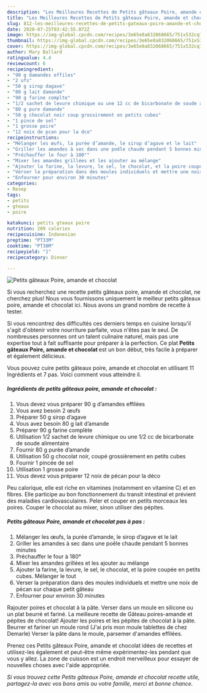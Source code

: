 ```yaml
---
description: "Les Meilleures Recettes de Petits gâteaux Poire, amande et chocolat"
title: "Les Meilleures Recettes de Petits gâteaux Poire, amande et chocolat"
slug: 812-les-meilleures-recettes-de-petits-gateaux-poire-amande-et-chocolat
date: 2020-07-25T03:42:55.072Z
image: https://img-global.cpcdn.com/recipes/3e65e8a832068665/751x532cq70/petits-gateaux-poire-amande-et-chocolat-photo-principale-de-la-recette.jpg
thumbnail: https://img-global.cpcdn.com/recipes/3e65e8a832068665/751x532cq70/petits-gateaux-poire-amande-et-chocolat-photo-principale-de-la-recette.jpg
cover: https://img-global.cpcdn.com/recipes/3e65e8a832068665/751x532cq70/petits-gateaux-poire-amande-et-chocolat-photo-principale-de-la-recette.jpg
author: Mary Ballard
ratingvalue: 4.4
reviewcount: 6
recipeingredient:
- "90 g damandes effiles"
- "2 ufs"
- "50 g sirop dagave"
- "80 g lait damande"
- "90 g farine complte"
- "1/2 sachet de levure chimique ou une 12 cc de bicarbonate de soude alimentaire"
- "80 g pure damande"
- "50 g chocolat noir coup grossirement en petits cubes"
- "1 pince de sel"
- "1 grosse poire"
- "12 noix de pcan pour la dco"
recipeinstructions:
- "Mélanger les œufs, la purée d’amande, le sirop d’agave et le lait"
- "Griller les amandes à sec dans une poêle chaude pendant 5 bonnes minutes"
- "Préchauffer le four à 180°"
- "Mixer les amandes grillées et les ajouter au mélange"
- "Ajouter la farine, la levure, le sel, le chocolat, et la poire coupée en petits cubes. Mélanger le tout"
- "Verser la préparation dans des moules individuels et mettre une noix de pécan sur chaque petit gâteau"
- "Enfourner pour environ 30 minutes"
categories:
- Resep
tags:
- petits
- gteaux
- poire

katakunci: petits gteaux poire 
nutrition: 209 calories
recipecuisine: Indonesian
preptime: "PT33M"
cooktime: "PT30M"
recipeyield: "1"
recipecategory: Dinner

---
```



![Petits gâteaux Poire, amande et chocolat](https://img-global.cpcdn.com/recipes/3e65e8a832068665/751x532cq70/petits-gateaux-poire-amande-et-chocolat-photo-principale-de-la-recette.jpg)

Si vous recherchez une recette petits gâteaux poire, amande et chocolat, ne cherchez plus! Nous vous fournissons uniquement le meilleur petits gâteaux poire, amande et chocolat ici. Nous avons un grand nombre de recette à tester.

Si vous rencontrez des difficultés ces derniers temps en cuisine lorsqu'il s'agit d'obtenir votre nourriture parfaite, vous n'êtes pas le seul. De nombreuses personnes ont un talent culinaire naturel, mais pas une expertise tout à fait suffisante pour préparer à la perfection. Ce plat <strong> Petits gâteaux Poire, amande et chocolat </strong> est un bon début, très facile à préparer et également délicieux.

<!--inarticleads1-->

Vous pouvez cuire petits gâteaux poire, amande et chocolat en utilisant 11 Ingrédients et 7 pas. Voici comment vous atteindre il.

##### Ingrédients de petits gâteaux poire, amande et chocolat :

1. Vous devez vous préparer 90 g d’amandes effilées
1. Vous avez besoin 2 œufs
1. Préparer 50 g sirop d’agave
1. Vous avez besoin 80 g lait d’amande
1. Préparer 90 g farine complète
1. Utilisation 1/2 sachet de levure chimique ou une 1/2 cc de bicarbonate de soude alimentaire
1. Fournir 80 g purée d’amande
1. Utilisation 50 g chocolat noir, coupé grossièrement en petits cubes
1. Fournir 1 pincée de sel
1. Utilisation 1 grosse poire
1. Vous devez vous préparer 12 noix de pécan pour la déco


Peu calorique, elle est riche en vitamines (notamment en vitamine C) et en fibres. Elle participe au bon fonctionnement du transit intestinal et prévient des maladies cardiovasculaires. Peler et couper en petits morceaux les poires. Couper le chocolat au mixer, sinon utiliser des pépites. 

<!--inarticleads2-->

##### Petits gâteaux Poire, amande et chocolat pas à pas :

1. Mélanger les œufs, la purée d’amande, le sirop d’agave et le lait
1. Griller les amandes à sec dans une poêle chaude pendant 5 bonnes minutes
1. Préchauffer le four à 180°
1. Mixer les amandes grillées et les ajouter au mélange
1. Ajouter la farine, la levure, le sel, le chocolat, et la poire coupée en petits cubes. Mélanger le tout
1. Verser la préparation dans des moules individuels et mettre une noix de pécan sur chaque petit gâteau
1. Enfourner pour environ 30 minutes


Rajouter poires et chocolat à la pâte. Verser dans un moule en silicone ou un plat beurré et fariné. La meilleure recette de Gâteau poires-amande et pépites de chocolat! Ajouter les poires et les pépites de chocolat à la pâte. Beurrer et fariner un moule rond (J&#39;ai pris mon moule tablettes de chez Demarle) Verser la pâte dans le moule, parsemer d&#39;amandes effilées. 

<!--inarticleads1-->

<p>
Prenez ces Petits gâteaux Poire, amande et chocolat idées de recettes et utilisez-les également et peut-être même expérimentez-les pendant que vous y allez. La zone de cuisson est un endroit merveilleux pour essayer de nouvelles choses avec l'aide appropriée.
</p>

<p>
<i>Si vous trouvez cette Petits gâteaux Poire, amande et chocolat recette utile, partagez-la avec vos bons amis ou votre famille, merci et bonne chance.</i>
</p>
